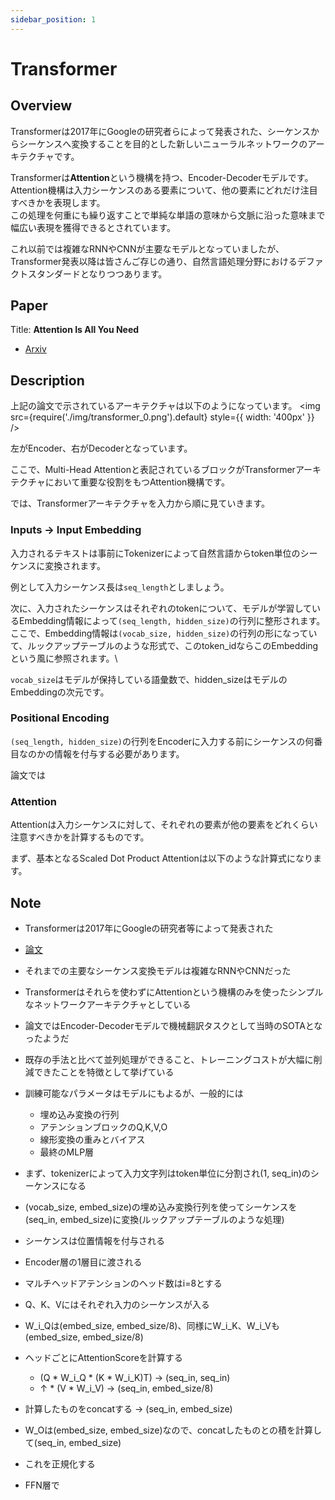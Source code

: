 ```yaml
---
sidebar_position: 1
---
```


# Transformer
## Overview
Transformerは2017年にGoogleの研究者らによって発表された、シーケンスからシーケンスへ変換することを目的とした新しいニューラルネットワークのアーキテクチャです。

Transformerは**Attention**という機構を持つ、Encoder-Decoderモデルです。\
Attention機構は入力シーケンスのある要素について、他の要素にどれだけ注目すべきかを表現します。\
この処理を何重にも繰り返すことで単純な単語の意味から文脈に沿った意味まで幅広い表現を獲得できるとされています。

これ以前では複雑なRNNやCNNが主要なモデルとなっていましたが、Transformer発表以降は皆さんご存じの通り、自然言語処理分野におけるデファクトスタンダードとなりつつあります。

## Paper
Title: **Attention Is All You Need**

- [Arxiv](https://arxiv.org/abs/1706.03762)

## Description
上記の論文で示されているアーキテクチャは以下のようになっています。
<img
  src={require('./img/transformer_0.png').default}
  style={{ width: '400px' }}
/>

左がEncoder、右がDecoderとなっています。

ここで、Multi-Head Attentionと表記されているブロックがTransformerアーキテクチャにおいて重要な役割をもつAttention機構です。

では、Transformerアーキテクチャを入力から順に見ていきます。

### Inputs -> Input Embedding
入力されるテキストは事前にTokenizerによって自然言語からtoken単位のシーケンスに変換されます。

例として入力シーケンス長は`seq_length`としましょう。

次に、入力されたシーケンスはそれぞれのtokenについて、モデルが学習しているEmbedding情報によって`(seq_length, hidden_size)`の行列に整形されます。\
ここで、Embedding情報は`(vocab_size, hidden_size)`の行列の形になっていて、ルックアップテーブルのような形式で、このtoken_idならこのEmbeddingという風に参照されます。\

`vocab_size`はモデルが保持している語彙数で、hidden_sizeはモデルのEmbeddingの次元です。

### Positional Encoding
`(seq_length, hidden_size)`の行列をEncoderに入力する前にシーケンスの何番目なのかの情報を付与する必要があります。

論文では

### Attention
Attentionは入力シーケンスに対して、それぞれの要素が他の要素をどれくらい注意すべきかを計算するものです。

まず、基本となるScaled Dot Product Attentionは以下のような計算式になります。

## Note
- Transformerは2017年にGoogleの研究者等によって発表された
- [論文](https://arxiv.org/abs/1706.03762)
- それまでの主要なシーケンス変換モデルは複雑なRNNやCNNだった
- Transformerはそれらを使わずにAttentionという機構のみを使ったシンプルなネットワークアーキテクチャとしている
- 論文ではEncoder-Decoderモデルで機械翻訳タスクとして当時のSOTAとなったようだ
- 既存の手法と比べて並列処理ができること、トレーニングコストが大幅に削減できたことを特徴として挙げている

- 訓練可能なパラメータはモデルにもよるが、一般的には
  - 埋め込み変換の行列
  - アテンションブロックのQ,K,V,O
  - 線形変換の重みとバイアス
  - 最終のMLP層

- まず、tokenizerによって入力文字列はtoken単位に分割され(1, seq_in)のシーケンスになる
- (vocab_size, embed_size)の埋め込み変換行列を使ってシーケンスを(seq_in, embed_size)に変換(ルックアップテーブルのような処理)
- シーケンスは位置情報を付与される
- Encoder層の1層目に渡される
- マルチヘッドアテンションのヘッド数はi=8とする
- Q、K、Vにはそれぞれ入力のシーケンスが入る
- W_i_Qは(embed_size, embed_size/8)、同様にW_i_K、W_i_Vも(embed_size, embed_size/8)
- ヘッドごとにAttentionScoreを計算する
  - (Q * W_i_Q * (K * W_i_K)T) -> (seq_in, seq_in)
  - ↑ * (V * W_i_V) -> (seq_in, embed_size/8)
- 計算したものをconcatする -> (seq_in, embed_size)
- W_Oは(embed_size, embed_size)なので、concatしたものとの積を計算して(seq_in, embed_size)
- これを正規化する
- FFN層で
